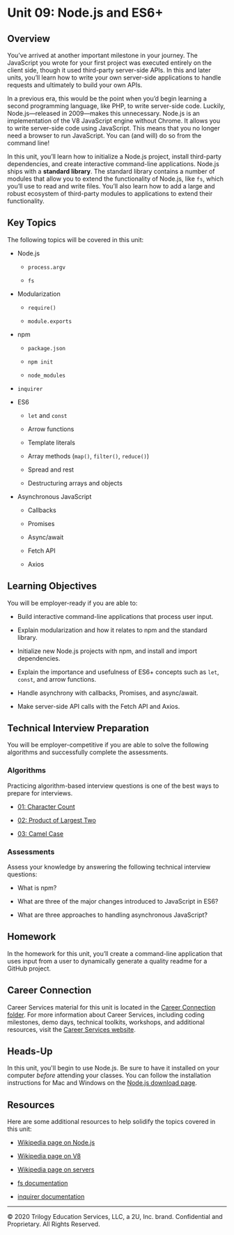 # Unit 09: Node.js and ES6+

## Overview

You’ve arrived at another important milestone in your journey. The JavaScript you wrote for your first project was executed entirely on the client side, though it used third-party server-side APIs. In this and later units, you’ll learn how to write your own server-side applications to handle requests and ultimately to build your own APIs.

In a previous era, this would be the point when you’d begin learning a second programming language, like PHP, to write server-side code. Luckily, Node.js&mdash;released in 2009&mdash;makes this unnecessary. Node.js is an implementation of the V8 JavaScript engine without Chrome. It allows you to write server-side code using JavaScript. This means that you no longer need a browser to run JavaScript. You can (and will) do so from the command line!

In this unit, you’ll learn how to initialize a Node.js project, install third-party dependencies, and create interactive command-line applications. Node.js ships with a **standard library**. The standard library contains a number of modules that allow you to extend the functionality of Node.js, like `fs`, which you’ll use to read and write files. You’ll also learn how to add a large and robust ecosystem of third-party modules to applications to extend their functionality.

## Key Topics

The following topics will be covered in this unit:

* Node.js

    * `process.argv`

    * `fs`

* Modularization

    * `require()`

    * `module.exports`

* npm

    * `package.json`

    * `npm init`

    * `node_modules`

* `inquirer`

* ES6

    * `let` and `const`

    * Arrow functions

    * Template literals

    * Array methods (`map()`, `filter()`, `reduce()`)

    * Spread and rest

    * Destructuring arrays and objects

* Asynchronous JavaScript

    * Callbacks

    * Promises

    * Async/await

    * Fetch API

    * Axios

## Learning Objectives

You will be employer-ready if you are able to: 

* Build interactive command-line applications that process user input.

* Explain modularization and how it relates to npm and the standard library.

* Initialize new Node.js projects with npm, and install and import dependencies.

* Explain the importance and usefulness of ES6+ concepts such as `let`, `const`, and arrow functions.

* Handle asynchrony with callbacks, Promises, and async/await.

* Make server-side API calls with the Fetch API and Axios.

## Technical Interview Preparation

You will be employer-competitive if you are able to solve the following algorithms and successfully complete the assessments.

### Algorithms

Practicing algorithm-based interview questions is one of the best ways to prepare for interviews.

* [01: Character Count](../../01-Class-Content/09-NodeJS/03-Algorithms/01-character-count/README.md)

* [02: Product of Largest Two](../../01-Class-Content/09-NodeJS/03-Algorithms/02-product-of-largest-two/README.md)

* [03: Camel Case](../../01-Class-Content/09-NodeJS/03-Algorithms/03-camel-case/README.md)

### Assessments

Assess your knowledge by answering the following technical interview questions:

* What is npm?

* What are three of the major changes introduced to JavaScript in ES6?

* What are three approaches to handling asynchronous JavaScript?

## Homework

In the homework for this unit, you’ll create a command-line application that uses input from a user to dynamically generate a quality readme for a GitHub project.

## Career Connection

Career Services material for this unit is located in the [Career Connection folder](../../../01-Class-Content/09-NodeJS/04-Career-Connection/README.md). For more information about Career Services, including coding milestones, demo days, technical toolkits, workshops, and additional resources, visit the [Career Services website](http://bit.ly/CodingCS).

## Heads-Up

In this unit, you'll begin to use Node.js. Be sure to have it installed on your computer _before_ attending your classes. You can follow the installation instructions for Mac and Windows on the [Node.js download page](https://nodejs.org/en/download/).

## Resources

Here are some additional resources to help solidify the topics covered in this unit:

* [Wikipedia page on Node.js](https://en.wikipedia.org/wiki/Node.js)

* [Wikipedia page on V8](https://en.wikipedia.org/wiki/Chrome_V8)

* [Wikipedia page on servers](https://en.wikipedia.org/wiki/Server_(computing))

* [fs documentation](https://node.readthedocs.io/en/latest/api/fs/)

* [inquirer documentation](https://www.npmjs.com/package/inquirer/v/0.2.3)

- - -

© 2020 Trilogy Education Services, LLC, a 2U, Inc. brand. Confidential and Proprietary. All Rights Reserved.

